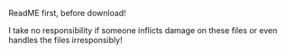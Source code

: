 ReadME first, before download!

I take no responsibility if someone inflicts damage on these files or even handles the files irresponsibly!
